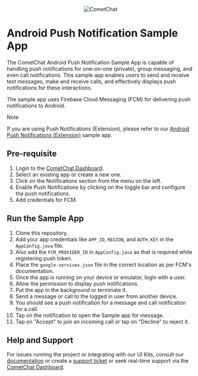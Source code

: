 <p align="center">
  <img alt="CometChat" src="https://assets.cometchat.io/website/images/logos/banner.png">
</p>

# Android Push Notification Sample App

The CometChat Android Push Notification Sample App is capable of handling push notifications for one-on-one (private), group messaging, and even call notifications. This sample app enables users to send and receive text messages, make and receive calls, and effectively displays push notifications for these interactions.

The sample app uses Firebase Cloud Messaging (FCM) for delivering push notifications to Android.

> [!NOTE]
> If you are using Push Notifications (Extension), please refer to our [Android Push Notifications (Extension)](https://github.com/cometchat/cometchat-push-notification-app-android/tree/v4-push-notifications-extension) sample app.

## Pre-requisite

1. Login to the [CometChat Dashboard](https://app.cometchat.com/).
2. Select an existing app or create a new one.
3. Click on the Notifications section from the menu on the left.
4. Enable Push Notifications by clicking on the toggle bar and configure the push notifications.
5. Add credentials for FCM.

## Run the Sample App

1. Clone this repository.
2. Add your app credentials like `APP_ID`, `REGION`, and `AUTH_KEY` in the `AppConfig.java` file.
3. Also add the `FCM_PROVIDER_ID` in `AppConfig.java` as that is required while registering push token.
4. Place the `google-services.json` file in the correct location as per FCM's documentation.
5. Once the app is running on your device or emulator, login with a user.
6. Allow the permission to display push notifications.
7. Put the app in the background or terminate it.
8. Send a message or call to the logged in user from another device.
9. You should see a push notification for a message and call notification for a call.
10. Tap on the notification to open the Sample app for message.
11. Tap on "Accept" to join an incoming call or tap on "Decline" to reject it.

## Help and Support

For issues running the project or integrating with our UI Kits, consult our [documentation](https://www.cometchat.com/docs/) or create a [support ticket](https://help.cometchat.com/hc/en-us) or seek real-time support via the [CometChat Dashboard](https://app.cometchat.com/).
